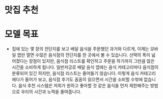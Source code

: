 # 맛집 추천

# 모델 목표 
- 집에 있는 몇 장의 전단지를 보고 배달 음식을 주문했던 과거와 다르게, 이제는 모바일 앱만 열면 수많은 음식점의 전단지를 한 곳에서 볼 수 있습니다. 선택의 폭이 넓어졌다는 장점이 있지만, 음식점 리스트를 확인하고 주문을 하기까지 그만큼 많은 시간을 소비하게 됩니다. 일반저긍로 배달 음식 앱에는 음식 카테고리마다 음식점이 분류되어 있긴 하지만, 음식점 리스트는 줄어들기 않습니다. 이렇게 음식 카테고리에다가 들어가 보고, 음식점 후기도 꼼꼼히 읽으면서 시간을 소비할 수밖에 없습니다. 음식 추천 시스템은 저희가 원하고 좋아할 것 같은 음식을 먼저 제한해주는 방법으로 우리의 시간과 노력을 줄여줍니다.


